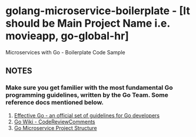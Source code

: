 # golang-microservice-boilerplate - [It should be Main Project Name i.e. movieapp, go-global-hr]
Microservices with Go - Boilerplate Code Sample

## NOTES

### Make sure you get familier with the most fundamental Go programming guidelines, written by the Go Team. Some reference docs mentioned below.

1. [Effective Go - an official set of guidelines for Go developers](https://go.dev/doc/effective_go)
2. [Go Wiki - CodeReviewComments](https://github.com/golang/go/wiki)
3. [Go Microservice Project Structure](https://github.com/deeprajsshetty/golang-microservice-boilerplate/wiki/Project-Structure)